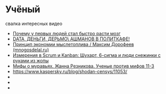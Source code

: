  # Учёный

 свалка интересных видео


 * [Почему у первых людей стал быстро расти мозг](https://www.youtube.com/watch?v=9NbKQk-2EzI)
 * [DATA, ДЕНЬГИ, ДЕРЬМО\ АШМАНОВ В ПОЛИТКАФЕ!](https://www.youtube.com/watch?v=Ixv3-FnoHrc)
 * [Принцип экономии мыслетоплива / Максим Дорофеев (mnogosdelal.ru)](https://www.youtube.com/watch?v=fWR5SFhBUWc)
 * [Измерения в Scrum и Kanban: Шухарт, 6-сигма и люди снежинки с руками из жопы](https://www.youtube.com/watch?v=VPDJXngp2bM)
 * [Мифы о муравьях. Жанна Резникова. Ученые против мифов 11-3](https://www.youtube.com/watch?v=UdFkQaqZbJI)
 * https://www.kaspersky.ru/blog/shodan-censys/11053/
 * []()
 * []()
 * []()
